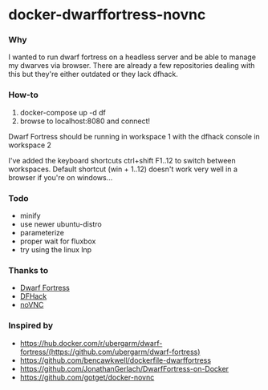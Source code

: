 # docker-dwarffortress-novnc
### Why
I wanted to run dwarf fortress on a headless server and be able to manage my dwarves via browser. There are already a few repositories dealing with this but they're either outdated or they lack dfhack. 

### How-to
1. docker-compose up -d df
2. browse to localhost:8080 and connect!

Dwarf Fortress should be running in workspace 1 with the dfhack console in workspace 2

I've added the keyboard shortcuts ctrl+shift F1..12 to switch between workspaces. Default shortcut (win + 1..12) doesn't work very well in a browser if you're on windows...

### Todo
- minify
- use newer ubuntu-distro
- parameterize
- proper wait for fluxbox
- try using the linux lnp

### Thanks to
- [Dwarf Fortress](http://www.bay12games.com/dwarves/)
- [DFHack](https://github.com/DFHack/dfhack)
- [noVNC](https://novnc.com/info.html)

### Inspired by
- https://hub.docker.com/r/ubergarm/dwarf-fortress/(https://github.com/ubergarm/dwarf-fortress)
- https://github.com/bencawkwell/dockerfile-dwarffortress
- https://github.com/JonathanGerlach/DwarfFortress-on-Docker
- https://github.com/gotget/docker-novnc